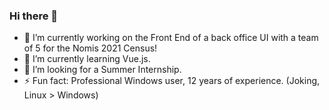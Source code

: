 ### Hi there 👋

<!--
**cjxe/cjxe** is a ✨ _special_ ✨ repository because its `README.md` (this file) appears on your GitHub profile.
-->

- 🔭 I’m currently working on the Front End of a back office UI with a team of 5 for the Nomis 2021 Census!
- 🌱 I’m currently learning Vue.js.
- 🤔 I’m looking for a Summer Internship.
- ⚡ Fun fact: Professional Windows user, 12 years of experience. (Joking, Linux > Windows)

